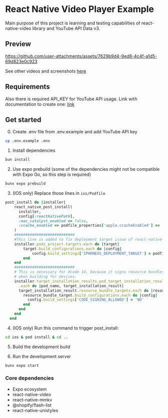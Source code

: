 # React Native Video Player Example

Main purpose of this project is learning and testing capabilities of react-native-video library and YouTube API Data v3. 

## Preview
https://github.com/user-attachments/assets/7629b9d4-9ed8-4c4f-a1d5-69d823e0c923

See other videos and screenshots [here](https://github.com/msobczyk-x/video-player-example/tree/main/docs)

## Requirements
Also there is required API_KEY for YouTube API usage.
Link with documentation to create one: [link](https://developers.google.com/youtube/v3/docs?hl=pl)
## Get started
0. Create .env file from .env.example and add YouTube API key

```bash
cp .env.example .env
```

1. Install dependencies

```bash
bun install
```

2. Use expo prebuild (some of the dependencies might not be compatible with Expo Go, so this step is required)

```bash
bunx expo prebuild
```

3. (IOS only) Replace those lines in `ios/Podfile`

```ruby
post_install do |installer|
    react_native_post_install(
      installer,
      config[:reactNativePath],
      :mac_catalyst_enabled => false,
      :ccache_enabled => podfile_properties['apple.ccacheEnabled'] == 'true',
    )
    ###########################
    #This line is added to fix deployment target issue of react-native-unistyles
    installer.pods_project.targets.each do |target|
        target.build_configurations.each do |config|
            config.build_settings['IPHONEOS_DEPLOYMENT_TARGET'] = podfile_properties['ios.deploymentTarget'] || '15.1'
        end
    end
    ###########################
    # This is necessary for Xcode 14, because it signs resource bundles by default
    # when building for devices.
    installer.target_installation_results.pod_target_installation_results
      .each do |pod_name, target_installation_result|
      target_installation_result.resource_bundle_targets.each do |resource_bundle_target|
        resource_bundle_target.build_configurations.each do |config|
          config.build_settings['CODE_SIGNING_ALLOWED'] = 'NO'
        end
      end
    end
  end
```

4. (IOS only) Run this command to trigger post_install:

```bash
cd ios & pod install & cd ..
```

5. Build the development build

6. Run the development server

```bash
bunx expo start
```

### Core dependencies

- Expo ecosystem
- react-native-video
- react-native-mmkv
- @shopify/flash-list
- react-native-unistyles
